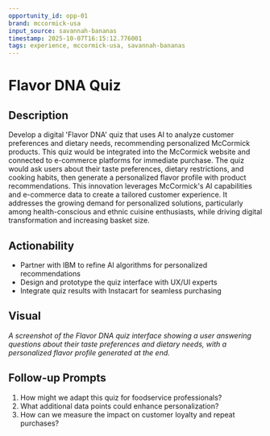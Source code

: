 ```yaml
---
opportunity_id: opp-01
brand: mccormick-usa
input_source: savannah-bananas
timestamp: 2025-10-07T16:15:12.776001
tags: experience, mccormick-usa, savannah-bananas
---
```


# Flavor DNA Quiz

## Description

Develop a digital 'Flavor DNA' quiz that uses AI to analyze customer preferences and dietary needs, recommending personalized McCormick products. This quiz would be integrated into the McCormick website and connected to e-commerce platforms for immediate purchase. The quiz would ask users about their taste preferences, dietary restrictions, and cooking habits, then generate a personalized flavor profile with product recommendations. This innovation leverages McCormick's AI capabilities and e-commerce data to create a tailored customer experience. It addresses the growing demand for personalized solutions, particularly among health-conscious and ethnic cuisine enthusiasts, while driving digital transformation and increasing basket size.

## Actionability

- Partner with IBM to refine AI algorithms for personalized recommendations
- Design and prototype the quiz interface with UX/UI experts
- Integrate quiz results with Instacart for seamless purchasing

## Visual

*A screenshot of the Flavor DNA quiz interface showing a user answering questions about their taste preferences and dietary needs, with a personalized flavor profile generated at the end.*

## Follow-up Prompts

1. How might we adapt this quiz for foodservice professionals?
2. What additional data points could enhance personalization?
3. How can we measure the impact on customer loyalty and repeat purchases?
